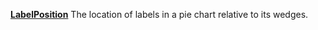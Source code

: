 [**LabelPosition**](properties-chart.md) The location of labels in a pie chart relative to its wedges.
